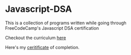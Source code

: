 # Javascript-DSA
This is a collection of programs written while going through FreeCodeCamp's Javascript DSA certification

Checkout the curriculum [here](https://www.freecodecamp.org/learn/javascript-algorithms-and-data-structures/)

Here's my [ceritificate](https://www.freecodecamp.org/certification/nslee333/javascript-algorithms-and-data-structures) of completion.

